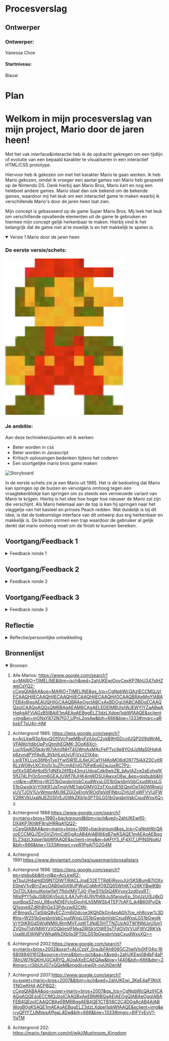 # Procesverslag

## Ontwerper

### Ontwerper:
Vanessa Choe
#### Startniveau:
Blauw



# Plan

<h1>Welkom in mijn procesverslag van mijn project,  Mario door de jaren heen!</h1>

Met het vak interface&interactie heb ik de opdracht gekregen om een tijdlijn of evolutie van een bepaald karakter te visualiseren in een interactief HTML/CSS prototype.

Hiervoor heb ik gekozen om met het karakter Mario te gaan werken. Ik heb Mario gekozen, omdat ik vroeger een aantal games van Mario heb gespeeld op de Nintendo DS. Denk hierbij aan Mario Bros, Mario kart en nog een heleboel andere games. Mario staat dan ook bekend om de bekende games, waardoor mij het leuk om een interactief game te maken waarbij ik verschillende Mario's door de jaren heen laat zien.

Mijn concept is gebasseerd op de game Super Mario Bros. Mij leek het leuk om verschillende opvallende elementen uit de game te gebruiken en hiermee mijn concept gelijk herkenbaar te maken. Hierbij vind ik het belangrijk dat de game niet al te moeilijk is en het makkelijk te spelen is.

<details open>
  <summary>Versie 1 Mario door de jaren heen</summary>

  ### De eerste versie/schets:
  <img src="./readme-images/mario1985.png" width="375px" alt="mario">


  ### Je ambitie: 
  Aan deze technieken/punten wil ik werken:
  - Beter worden in css
  - Beter worden in Javascript
  - Kritisch oplossingen bedenken tijdens het coderen
  - Een soortgelijke mario bros game maken

  <img src="../readme-images/storyboard" width="375px" alt="Storyboard">

  In de eerste schets zie je een Mario uit 1985. Het is de bedoeling dat Mario kan springen op de buizen en vervolgens omhoog tegen een vraagtekenblokje kan springen om zo steeds een vernieuwde variant van Mario te krijgen. Hierbij is het idee hoe hoger hoe nieuwer de Mario zal zijn die verschijnt. Als Mario helemaal aan de top is kan hij springen naar het vlaggetje van het kasteel en prinses Peach redden. Wat duidelijk is bij dit idee, is dat de toekomstige interface van dit ontwerp dus erg herkenbaar en makkelijk is. De buizen vormen een trap waardoor de gebruiker al gelijk denkt dat mario omhoog moet om de finish te kunnen bereiken.


</details>




## Voortgang/Feedback 1

<details>
  <summary>Feedback ronde 1</summary>

  ### Feedback
  - Misschien ook een mogelijkheid om terug naar beneden te gaan
  - Misschien dat je de achtergrond en elementen ook mee kunt laten veranderen met de tijd
  - Leuk concept het doet me erg denken aan mario.
  - Misschien geluidjes door de jaren heen
  - Idee misschien peach in het kasteel plaatsen en af en toe te in beeld brengen 
  #### Oplossing
  - Eerst focussen op vooruit dan ga ik aan de slag met achteruit.

  - Dit lijkt mij een goed idee om later in het proces even op terug te blikken. Voor nu focussen op 1 achtergrond. Later kan ik altijd meerdere achtegronden toevoegen van verschillende jaren.

  - Mij leek het leuk om om in iedere geval springgeluiden toe te vagen wanneer Mario springt. Als tip heb ik gekregen om eventueel Mario geluidjes door de jaren heen toe te voegen.

  - Leuke detail! Niet per se gericht op Mario, maar deze detail kan het spel wel unieker maken.

  ### Iteratie

  Na wat uitgeprobeerd te hebben in HTML en CSS ben ik op de conclusie gekomen om de buizen weg te laten. Dit omdat ik dan Mario eerst op de buis moet laten springen en vervolgens weer omhoog moet laten springen om een nieuwere versie van Mario tevoorschijn kan laten halen. Hiertussen zitten ook een paar stappen tussen (bijvoorbeeld animaties en Javascript) die voor mij niet haalbaar zijn om het binnen 1,5 week te doen. 

  Daarom heb ik gekozen om alleen de vraagtekenblokjes in het ontwerp te houden. De vraagtekenblokjes zijn ook goed herkenbaar voor de meeste mensen waardoor je het weghalen van de buizen kan beschouwen als het weghalen van een versiering uit de game.

  
</details>




## Voortgang/Feedback 2

<details>
  <summary>Feedback ronde 2</summary>
  
  ### Feedback
  - Custom properties missen
  - Weinig/geen comments
  - Nog wat onnodige classen
  - Nog geen nette code 
  - Gebruik aLleen engels of nederlands in je code
  - States werken niet helemaal
  - Styling van de buttons passen nog niet helemaal bij het ontwerp

  #### Oplossing
  - Custom properties missen inderdaad nog, ik had nog geen tekst in mijn prototype verwerkt. Dit ga ik oplossen door jaartallen van de Mario's toe te voegen.

  - Ik kan nog wat meer comments toevoegen in HTML, CSS en Javascript om bepaalde functies uit te leggen, maar ook om mijn code geordend te houden.

  - Classen zal ik weghalen

  - Code is nog niet netjes, ik heb nog best veel dubbele code in CSS staan. Mijn code netjes maken doe ik dan ook meestal op het einde pas.

  - De states werken inderdaad nog niet. Dit kwam doordat er op de eerste twee blokjes een animatie maar ook wat styling zat waardoor bijvoorbeel active state niet te zien was op de blokjes, maar er wel was. Dit ga ik oplossen door me beter te verdiepen in de styling van de buttons.

  - De styling van de buttons ga ik nog aanpassen op het jaartal van de Mario die uit een blokje tevoorschijn komt.

  ### Iteratie

  <img src="../readme-images/Onderzoek_mario" width="375px" alt="Onderzoek Mario en blokjes">

  Na de feedback ronde heb ik wat aanpassingen gedaan op mijn ontwerp. Ik heb onder andere de blokjes een passende styling gegeven en wat meer onderzoek gedaan naar de blokjes door de jaren heen. Daarnaast ben ik ook nog aan de slag gegaan om Mario steeds te laten springen naar het volgende blokje. Dit vond ik in eerste instantie best wel moeilijk, maar naar wat meer naar animaties te hebben gekeken, lukte mij dit aardig. Toen kwam het volgende probleem en dat was dat Mario wel van het eerste blokje naar de tweede blokje kon springen, maar niet verder. Terwijl ik dezelfde code had toegepast. Later naar wat uitproberen en hulp te hebben gevraagd, bleek dat ik de code in de animatie op twee regels had geschreven terwijl het op 1 regel moest en daarnaast had ik twee verschillende animaties geschreven die elkaar steeds gingen overschrijven, waardoor ik uiteindelijk gewoon in 1 animatie een delay had moeten geven op de andere animatie bij het voeren van 1 functie. 

</details>




## Voortgang/Feedback 3

<details>
  <summary>Feedback ronde 3</summary>
  
  ### Feedback
  - States werken nog steeds niet helemaal
  - Nog wat classes, en nog geen custom properties
  - Website werkt niet op github
  - Pixels omzetten naar em's
  - Comments toevoegen
  - H1 stylen

  #### Oplossing
  - States werken nog steeds niet helemaal. De hover states doen het nu wel op alle buttons. Ik kon dus geen hover state maken met een animatie voor twee buttons die ook al een animatie hadden. Dit werkte op de een of andere manier niet. Dit heb ik proberen te verhelpen door een een functie in javascript te schrijven en daarin classes toe te voegen met de animatie voor het hoveren, maar dat lukte ook niet. Uiteindelijk heb ik maar een hover state op de button gemaakt zonder een animatie toe te voegen tijden het hoveren. Dat lukte wel.

  De active states werken op een paar buttons. Uiteindelijk moest ik wat border en outlines en shadows verminderen/weghalen, omdat je de active state niet kon zien. Voor de active state heb ik box-shadow toegepast, maar dat kan je dan niet zien doordat het net onder de button viel waar ook nog een border omheen zat.

  - Custom properties heb ik nog geen aandacht aan besteed, omdat ik nog best wel veel met kleur aan het experimenteren bent voor de animaties en styling. Ik vind het dan niet handig om al custom properties aan te maken. Dus daarom heb ik besloten om dit op het einde te gaan doen. Classes zal ik ook langzamerhand proberen weg te halen.

  - Afbeeldingen en fonts worden niet geladen in Github. Dit zal waarschijnlijk aan mijn mappen structuur liggen en de source zal ik nog moeten veranderen in de html.

  - Ik heb vooral pixels gebruikt voor bepaalde box-shadows dat vind ik soms fijner en nauwkeuriger werken dan met em's. Dde px naar em's verander ik meestal allemaal in 1 keer op het einde.

  - Comments zal ik ook meer toevoegen, dit doe ik ook vaak meer op het einde als ik mijn code orden.

  - De h1's hebben nu allemaal dezelfde styling. Ik ga dit nog aanpassen door onderzoek te doen naar de verschillende cover van de games waar de namen van de games worden weergeven. Deze stylings zal ik dan ook toepassen op de styling van de h1's per jaartal.

</details>




## Reflectie

<details>
  <summary>Reflectie/persoonlijke ontwikkeling</summary>

  ### Je uitkomst - karakteristiek screenshot(s):
  Mijn eindresultaat: Mario door de jaren heen!

  Mario 1985
  <img src="../readme-images/dummy-plaatje.jpg" width="375px" alt="final ontwerp">

  Mario 1988
  <img src="../readme-images/dummy-plaatje.jpg" width="375px" alt="final ontwerp">

  Mario 1990
  <img src="../readme-images/dummy-plaatje.jpg" width="375px" alt="final ontwerp">

  Mario 1991
  <img src="../readme-images/dummy-plaatje.jpg" width="375px" alt="final ontwerp">

  Mario 1996
  <img src="../readme-images/dummy-plaatje.jpg" width="375px" alt="final ontwerp">

  Mario 2002
  <img src="../readme-images/dummy-plaatje.jpg" width="375px" alt="final ontwerp">

  Mario 2007
  <img src="../readme-images/dummy-plaatje.jpg" width="375px" alt="final ontwerp">

  Mario 2012
  <img src="../readme-images/dummy-plaatje.jpg" width="375px" alt="final ontwerp">

  ### Dit ging goed/Heb ik geleerd: 
  Uiteindelijk heb ik Mario kunnen animeren en met Javascript kunnen laten springen en bewegen. Daarnaast een Mario laten verschijnen en weer naar beneden laten vallen is ook gelukt. Kortom heb ik geleerd om meerdere animaties binnen een functie te laten werken met verschillende classes die dan in de css worden toegevoegd. Zelf werk ik bijna nooit met Javascript en vond het daarom wel leuk en fijn dat ik me wat beter in Javascript, maar ook CSS kon verdiepen.

  Ondanks het feit dat dit vak in 1,5 week af moest, heb ik voor mijn gevoel toch meer geleerd dan andere vakken die we vaak niet in 1,5 week doen. Omdat we elke les hadden en we elke dag met dit vak bezig waren, zat ik er ook meer in en was ik echt alleen maar bezig met dit vak en niks anders. Daarnaast vond ik het ook fijn dat je veel tijd kreeg in de les om aan je werk te werken en dat er een studentenassisten beschikbaar was in de klas, maar ook na de les vond ik erg fijn.

  <img src="readme-images/dummy-plaatje.jpg" width="375px" alt="top">


  ### Dit was lastig/Is niet gelukt:
  Ik ben er niet aan toegekomen om Mario terug te laten springen/lopen. Mario vooruit laten lopen en springen was nam al veel tijd in beslag. Daarnaast had ik bij de verschillende jaartallen/achtegronden meer kleine animatie willen toevoegen, zoals het vliegen van bijvoorbeeld een sterretje of lopende schildpadjes, vliegende vraagtekenblokjes, lopende paddenstoel, sounds of bewegende wolkjes etc. Dit heb ik helaas niet kunnen doen doordat ik geen tijd meer had.

  <img src="readme-images/dummy-plaatje.jpg" width="375px" alt="bummer">
</details>




## Bronnenlijst

<details open>
<summary>Bronnen</summary>

1. Alle Marios:  https://www.google.com/search?q=MARIO+TIMELINE&tbm=isch&ved=2ahUKEwjOovCexKP7AhU347sIHZweCsYQ2-cCegQIABAA&oq=MARIO+TIMELINE&gs_lcp=CgNpbWcQAzIECCMQJzIECAAQHjIECAAQHjIECAAQHjIECAAQHjIECAAQHjIGCAAQBRAeMgYIABAFEB4yBggAEAUQHjIGCAAQBRAeOgcIABCxAxBDOgUIABCABDoECAAQQzoICAAQgAQQsQM6BAgAEAM6CAgAELEDEIMBUIsIWJEWYIYZaABwAHgAgAFViAGzB5IBAjE1mAEAoAEBqgELZ3dzLXdpei1pbWfAAQE&sclient=img&ei=mONsY872N7fG7_UPnL2osAw&bih=666&biw=1333#imgrc=aRbxbTTsU4n-HM

2. Achtergrond 1985: https://lens.google.com/search?p=AcLkwR3zAjsvQOf0VcPaeMBniFzIUjoC2ykB9H0DcotUQP209sWnM_VFAWqYdibOpPvQtmlhEGMK-3OoK6Xcl-LucfjSwKD5kdyW7jAmlINHT4GWmAxMAcFePTvc9e8YOdJzMa50HqhAp6zvndPYFAv8j_9VkHLpUvUFiVxz21X4q-Lsr8TKLLvp36f6nTyp1YwI5lR1EJL6eUiCaYH4KoMO6dO9775iAXZ0CyltRRLzW09vLKCXnj5r3uZPcmAEhIG70FetEo6ZwJuxRC7Pz-jofXxG8DAHbd5iTdNEk26fBz43mzUdoaCdk9wkZB_bAvtAZce2aEohqfK5fU74LPr0nSnm6GEAJUWf78JHK4mWDSUiAwxxO6w_&ep=gisbubb&hl=nl&re=df#lns=W251bGwsbnVsbCxudWxsLG51bGwsbnVsbCxudWxsLG51bGwsIkVrY0tKR1JqTmpVME1qbGlMV0ZqTXpJdE5EQmlOeTA0WlRneUxUVTJOV1UyWmpnMU9EZGlZeElmVlROd1pVdFlNbUZHUzFsWFVVUjFWV2RKVkUxaWJEZG5lVEJGWkZKb1p3PT0iLG51bGwsbnVsbCxudWxsXQ==

3. Achtergrond 1988:https://www.google.com/search?q=mario+bros+1990+background&tbm=isch&ved=2ahUKEwif0-DX4KP7AhWF8rsIHRRqA1QQ2-cCegQIABAA&oq=mario+bros+1990+background&gs_lcp=CgNpbWcQAzoECCMQJ1DrGViZHmCdIGgAcAB4AIABW4gB7wKSAQE1mAEAoAEBqgELZ3dzLXdpei1pbWfAAQE&sclient=img&ei=bAFtY5_tF4Xl7_UPlNSNoAU&bih=666&biw=1333#imgrc=vpR1PgAlTG2G4M 

4. Achtergrond 1991:https://www.deviantart.com/tag/supermariobrosallstars 

5. Achtergrond 1996: https://lens.google.com/search?ep=gisbubb&hl=nl&p=AcLkwR2-wTbuUH4aHdDl9NTDlWTIRACLJnaE32ETTRdEiRsvoJUrSKSBumB7iOXvE0neV1ivBtrrZwcOAB0q0jX9UPWuiCgMnfO9ZQ65WhtKTv26KYBwlKBiiOnTDLX4muIKplwI1eY7fIdvIMVTJj0-PiwSYbStQ4RVvov3zd0vsRT-IWstPfY5dsJSBlGKn5szLlL4A7yPr4U9Vfh69JuSfanqyEp_StxUzUiSJ4kOsunBpaSZgsU_R8xxNDtEFcIoDqyhlLh5MWSb4TEP7cAF0_ik4B60iPviDkQ1sgve8ZdRhBhGe33Pdyzw82CtN-xF8mgs5JTaISibQ8vECZrm6jGdcoe3KQhDkGn4eoAGh7ce_nh8cyw%3D#lns=W251bGwsbnVsbCxudWxsLG51bGwsbnVsbCxudWxsLG51bGwsIkVrY0tKRGd5WldNMllURmlMVFJoWTJNdE5HTTNZUzA0TW1NNUxUSm1ZVGhoTldVMll6YzVOQklmVFMxa2RISkVOWE5sTFdOVlVVUjFWV2RKVkUxaWJEWjNPVWhaWkZKb1p3PT0iLG51bGwsbnVsbCxudWxsXQ== 

6. Achtergrond 2002:https://www.google.com/search?q=mario+bros+2002&sxsrf=ALiCzsY_0rpJbFAh806GCZtwlVln0tF04g:1668088401612&source=lnms&tbm=isch&sa=X&ved=2ahUKEwj084bF4aP7AhUW76QKHUGCARYQ_AUoAXoECAEQAw&biw=1440&bih=666&dpr=2#imgrc=t3ibUtJG7xQQeM&imgdii=kwj0t-oxUhDenM

7. Achtergrond 2007:https://www.google.com/search?q=super+mario+bros+2007&&tbm=isch&ved=2ahUKEwj_3KeE4aP7AhXYNOwKHd-ACP8Q2-cCegQIABAA&oq=super+mario+bros+2007&gs_lcp=CgNpbWcQAzIHCAAQgAQQEzoECCMQJzoICAAQBxAeEBM6BQgAEIAEOgQIABAeOggIABAFEB4QEzoICAAQCBAeEBM6BggAEB4QE1CTB1i8C2C4DGgAcAB4AIABWogB0gKSAQE1mAEAoAEBqgELZ3dzLXdpei1pbWfAAQE&sclient=img&ei=yQFtY7_UMtjpsAffgaL4Dw&bih=666&biw=1333#imgrc=6IFYvEyV1-YqTM

8. Achtergrond 202: https://mario.fandom.com/nl/wiki/Mushroom_Kingdom

</details>
